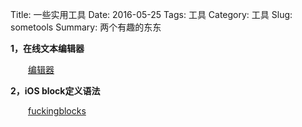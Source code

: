 Title: 一些实用工具
Date: 2016-05-25
Tags: 工具
Category: 工具
Slug: sometools
Summary: 两个有趣的东东

**1，在线文本编辑器**

&emsp;&emsp;[编辑器](./edit.html)

**2，iOS block定义语法**

&emsp;&emsp;[fuckingblocks](http://fuckingblocksyntax.com/)
